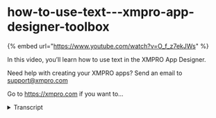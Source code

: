 # how-to-use-text---xmpro-app-designer-toolbox
{% embed url="https://www.youtube.com/watch?v=O_f_z7ekJWs" %}



In this video, you’ll learn how to use text in the XMPRO App Designer.

Need help with creating your XMPRO apps? Send an email to support@xmpro.com

Go to https://xmpro.com if you want to...
<details>
<summary>Transcript</summary>In this video, you’ll learn how to use text in the XMPRO App Designer.

Need help with creating your XMPRO apps? Send an email to support@xmpro.com

Go to https://xmpro.com if you want to...
the text block is one of the basic

controls in an application it can be

used as a header a label the descriptive

sentence of a short paragraph or even to

display dynamic data to begin locate the

text block in the blocks tab and drag it

onto the page in fact we have one here

already it can be edited by double

clicking it or by opening the block

properties tab and expanding the

appearance section it cannot accept new

lines so if you want to have several so

if you want to have a several paragraph

block of text you will need several text

blocks the appearance section also

allows you to bind the displayed text to

any parameters the page contains to

demonstrate this let's bind to the

sensor ID parameter save the application

and launch the page on two three four

and the textbox has the value that we

entered into the parameter if you insert

the textbox into another block that

references the datasource it will allow

you to bind the text to any of the

fields in the data source to demonstrate

this we will assign device ID to the

textbox save it and launch the page the

parameter is still here but it does not

matter for this demonstration so we'll

just put 5 the textbox was duplicated

because there was more than one record

in the data source however this is

expected and it did bind correctly to

edit the font and other textual styles

navigate to the blog styling tablet open

the typography section the blog style

manager is explained in further detail

in another video but all of these will

update in real time allowing you to view

and adjust the effects that needing to

launch the page this has been a

demonstration of the text block in app

designer thank you for watching
</details>